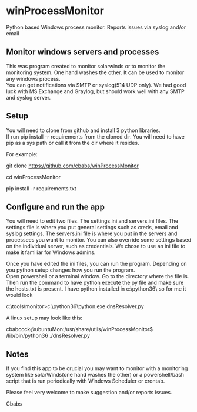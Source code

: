 # winProcessMonitor
Python based Windows process monitor.  Reports issues via syslog and/or email

## Monitor windows servers and processes

This was program created to monitor solarwinds or to monitor the monitoring system.
One hand washes the other.  It can be used to monitor any windows process.  
You can get notifications via SMTP or syslog(514 UDP only).  We had good luck with
MS Exchange and Graylog, but should work well with any SMTP and syslog server.

## Setup

You will need to clone from github and install 3 python libraries.  
If run pip install -r requirements from the cloned dir.  You will
need to have pip as a sys path or call it from the dir where it resides.

For example:

git clone https://github.com/cbabs/winProcessMonitor 

cd winProcessMonitor

pip install -r requirements.txt

## Configure and run the app

You will need to edit two files.  The settings.ini and servers.ini files.
The settings file is where you put general settings such as creds, email
and syslog settings.  The servers.ini file is where you put in the servers
and processees you want to monitor.  You can also override some settings
based on the individual server, such as credentials. We chose to use an
ini file to make it familiar for Windows admins.

Once you have edited the ini files, you can run the program. 
Depending on you python setup changes how you run the program.  
Open powershell or a terminal window.  Go to the directory where the file is.  
Then run the command to have python execute the py file and make sure the
hosts.txt is present.  I have python installed in c:\python36\ so for me it would look

c:\tools\monitor>c:\python36\python.exe dnsResolver.py

A linux setup may look like this:

cbabcock@ubuntuMon:/usr/share/utils/winProcessMonitor$ /lib/bin/python36 ./dnsResolver.py

## Notes

If you find this app to be crucial you may want to monitor with a monitoring system
like solarWinds(one hand washes the other) or a powershell/bash script that is run
periodically with Windows Scheduler or crontab.

Please feel very welcome to make suggestion and/or reports issues.

Cbabs
